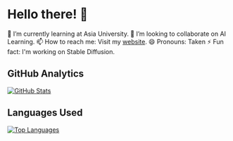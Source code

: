 # Hello there! 👋

🌱 I’m currently learning at Asia University.
👯 I’m looking to collaborate on AI Learning.
📫 How to reach me: Visit my [website](https://jonathanjoest4r.pythonanywhere.com).
😄 Pronouns: Taken
⚡ Fun fact: I'm working on Stable Diffusion.

## GitHub Analytics
[![GitHub Stats](https://github-readme-stats.vercel.app/api?username=JoePlayer911&count_private=true&show_icons=true&include_all_commits=true)](https://github.com/JoePlayer911)

## Languages Used
[![Top Languages](https://github-readme-stats.vercel.app/api/top-langs/?username=JoePlayer911&layout=compact&hide=HTML,CSS,Stylus,CoffeeScript,EJS&langs_count=10)](https://github.com/JoePlayer911)
